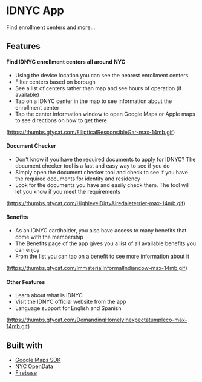 # IDNYC App

Find enrollment centers and more...

## Features

#### Find IDNYC enrollment centers all around NYC
* Using the device location you can see the nearest enrollment centers
* Filter centers based on borough
* See a list of centers rather than map and see hours of operation (if available)
* Tap on a IDNYC center in the map to see information about the enrollment center
* Tap the center information window to open Google Maps or Apple maps to see directions on how to get there

(https://thumbs.gfycat.com/EllipticalResponsibleGar-max-14mb.gif)

#### Document Checker
* Don't know if you have the required documents to apply for IDNYC? The document checker tool is a fast and easy way to see if you do
* Simply open the document checker tool and check to see if you have the required documents for identity and residency
* Look for the documents you have and easily check them. The tool will let you know if you meet the requirements 

(https://thumbs.gfycat.com/HighlevelDirtyAiredaleterrier-max-14mb.gif)

#### Benefits
* As an IDNYC cardholder, you also have access to many benefits that come with the membership
* The Benefits page of the app gives you a list of all available benefits you can enjoy
* From the list you can tap on a benefit to see more information about it

(https://thumbs.gfycat.com/ImmaterialInformalIndiancow-max-14mb.gif)

#### Other Features
* Learn about what is IDNYC
* Visit the IDNYC official website from the app
* Language support for English and Spanish

(https://thumbs.gfycat.com/DemandingHomelyInexpectatumpleco-max-14mb.gif)


## Built with
* [Google Maps SDK](https://cloud.google.com/maps-platform/)
* [NYC OpenData](https://opendata.cityofnewyork.us)
* [Firebase](https://firebase.google.com/)